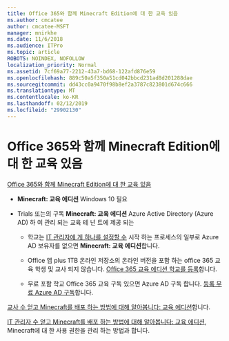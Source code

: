```yaml
---
title: Office 365와 함께 Minecraft Edition에 대 한 교육 있음
ms.author: cmcatee
author: cmcatee-MSFT
manager: mnirkhe
ms.date: 11/6/2018
ms.audience: ITPro
ms.topic: article
ROBOTS: NOINDEX, NOFOLLOW
localization_priority: Normal
ms.assetid: 7cf69a77-2212-43a7-bd68-122afd876e59
ms.openlocfilehash: 889c50a5f350a51cd042bbcd231ad8d201288dae
ms.sourcegitcommit: dd43cc0a9470f98b8ef2a3787c823801d674c666
ms.translationtype: MT
ms.contentlocale: ko-KR
ms.lasthandoff: 02/12/2019
ms.locfileid: "29902130"
---
```

# <a name="minecraft-edition-with-office-365-education-for-free"></a>Office 365와 함께 Minecraft Edition에 대 한 교육 있음

[Office 365와 함께 Minecraft Edition에 대 한 교육 있음](https://docs.microsoft.com/education/windows/get-minecraft-for-education)
  
- **Minecraft: 교육 에디션** Windows 10 필요 
    
- Trials 또는의 구독 **Minecraft: 교육 에디션** Azure Active Directory (Azure AD) 하 여 관리 되는 교육 테 넌 트에 제공 되는 
    
  - 학교는 [IT 관리자에 게 하나를 설정할 수](https://docs.microsoft.com/education/windows/school-get-minecraft) 시작 하는 프로세스의 일부로 Azure AD 보유자를 없으면 **Minecraft: 교육 에디션**합니다.
    
  - Office 앱 plus 1TB 온라인 저장소의 온라인 버전을 포함 하는 office 365 교육 학생 및 교사 되지 않습니다. [Office 365 교육 에디션 학교를 등록](https://products.office.com/academic/office-365-education-plan)합니다.
    
  - 무료 포함 학교 Office 365 교육 구독 있으면 Azure AD 구독 합니다. [등록 무료 Azure AD 구독](https://msdn.microsoft.com/library/windows/hardware/mt703369%28v=vs.85%29.aspx)합니다.
    
[교사 수 얻고 Minecraft를 배포 하는 방법에 대해 알아봅니다: 교육 에디션](https://docs.microsoft.com/education/windows/teacher-get-minecraft)합니다.
  
[IT 관리자 수 얻고 Minecraft를 배포 하는 방법에 대해 알아봅니다: 교육 에디션](https://docs.microsoft.com/education/windows/school-get-minecraft), Minecraft에 대 한 사용 권한을 관리 하는 방법과 합니다.
  

